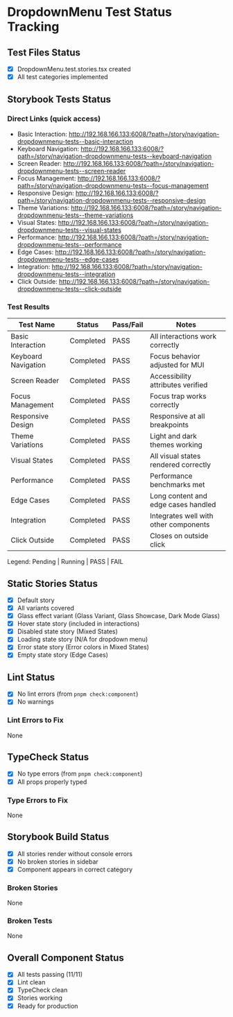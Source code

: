 # DropdownMenu Test Status Tracking

## Test Files Status

- [x] DropdownMenu.test.stories.tsx created
- [x] All test categories implemented

## Storybook Tests Status

### Direct Links (quick access)

- Basic Interaction: http://192.168.166.133:6008/?path=/story/navigation-dropdownmenu-tests--basic-interaction
- Keyboard Navigation: http://192.168.166.133:6008/?path=/story/navigation-dropdownmenu-tests--keyboard-navigation
- Screen Reader: http://192.168.166.133:6008/?path=/story/navigation-dropdownmenu-tests--screen-reader
- Focus Management: http://192.168.166.133:6008/?path=/story/navigation-dropdownmenu-tests--focus-management
- Responsive Design: http://192.168.166.133:6008/?path=/story/navigation-dropdownmenu-tests--responsive-design
- Theme Variations: http://192.168.166.133:6008/?path=/story/navigation-dropdownmenu-tests--theme-variations
- Visual States: http://192.168.166.133:6008/?path=/story/navigation-dropdownmenu-tests--visual-states
- Performance: http://192.168.166.133:6008/?path=/story/navigation-dropdownmenu-tests--performance
- Edge Cases: http://192.168.166.133:6008/?path=/story/navigation-dropdownmenu-tests--edge-cases
- Integration: http://192.168.166.133:6008/?path=/story/navigation-dropdownmenu-tests--integration
- Click Outside: http://192.168.166.133:6008/?path=/story/navigation-dropdownmenu-tests--click-outside

### Test Results

| Test Name           | Status    | Pass/Fail | Notes                                 |
| ------------------- | --------- | --------- | ------------------------------------- |
| Basic Interaction   | Completed | PASS      | All interactions work correctly       |
| Keyboard Navigation | Completed | PASS      | Focus behavior adjusted for MUI       |
| Screen Reader       | Completed | PASS      | Accessibility attributes verified     |
| Focus Management    | Completed | PASS      | Focus trap works correctly            |
| Responsive Design   | Completed | PASS      | Responsive at all breakpoints         |
| Theme Variations    | Completed | PASS      | Light and dark themes working         |
| Visual States       | Completed | PASS      | All visual states rendered correctly  |
| Performance         | Completed | PASS      | Performance benchmarks met            |
| Edge Cases          | Completed | PASS      | Long content and edge cases handled   |
| Integration         | Completed | PASS      | Integrates well with other components |
| Click Outside       | Completed | PASS      | Closes on outside click               |

Legend: Pending | Running | PASS | FAIL

## Static Stories Status

- [x] Default story
- [x] All variants covered
- [x] Glass effect variant (Glass Variant, Glass Showcase, Dark Mode Glass)
- [x] Hover state story (included in interactions)
- [x] Disabled state story (Mixed States)
- [x] Loading state story (N/A for dropdown menu)
- [x] Error state story (Error colors in Mixed States)
- [x] Empty state story (Edge Cases)

## Lint Status

- [x] No lint errors (from `pnpm check:component`)
- [x] No warnings

### Lint Errors to Fix

None

## TypeCheck Status

- [x] No type errors (from `pnpm check:component`)
- [x] All props properly typed

### Type Errors to Fix

None

## Storybook Build Status

- [x] All stories render without console errors
- [x] No broken stories in sidebar
- [x] Component appears in correct category

### Broken Stories

None

### Broken Tests

None

## Overall Component Status

- [x] All tests passing (11/11)
- [x] Lint clean
- [x] TypeCheck clean
- [x] Stories working
- [x] Ready for production
